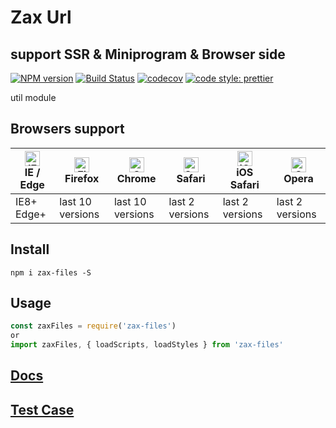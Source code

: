 # Zax Url
## support SSR & Miniprogram & Browser side

[![NPM version](https://img.shields.io/npm/v/zax-files.svg?style=flat)](https://www.npmjs.com/package/zax-files)
[![Build Status](https://travis-ci.org/jsonchou/zax-files.svg?branch=master)](https://travis-ci.org/jsonchou/zax-files)
[![codecov](https://codecov.io/gh/jsonchou/zax-files/branch/master/graph/badge.svg)](https://codecov.io/gh/jsonchou/zax-files)
[![code style: prettier](https://img.shields.io/badge/code_style-prettier-ff69b4.svg?style=flat-square)](https://github.com/prettier/prettier)

util module

## Browsers support

| [<img src="https://raw.githubusercontent.com/alrra/browser-logos/master/src/edge/edge_48x48.png" alt="IE / Edge" width="24px" height="24px" />](http://godban.github.io/browsers-support-badges/)</br>IE / Edge | [<img src="https://raw.githubusercontent.com/alrra/browser-logos/master/src/firefox/firefox_48x48.png" alt="Firefox" width="24px" height="24px" />](http://godban.github.io/browsers-support-badges/)</br>Firefox | [<img src="https://raw.githubusercontent.com/alrra/browser-logos/master/src/chrome/chrome_48x48.png" alt="Chrome" width="24px" height="24px" />](http://godban.github.io/browsers-support-badges/)</br>Chrome | [<img src="https://raw.githubusercontent.com/alrra/browser-logos/master/src/safari/safari_48x48.png" alt="Safari" width="24px" height="24px" />](http://godban.github.io/browsers-support-badges/)</br>Safari | [<img src="https://raw.githubusercontent.com/alrra/browser-logos/master/src/safari-ios/safari-ios_48x48.png" alt="iOS Safari" width="24px" height="24px" />](http://godban.github.io/browsers-support-badges/)</br>iOS Safari | [<img src="https://raw.githubusercontent.com/alrra/browser-logos/master/src/opera/opera_48x48.png" alt="Opera" width="24px" height="24px" />](http://godban.github.io/browsers-support-badges/)</br>Opera |
| --------------------------------------------------------------------------------------------------------------------------------------------------------------------------------------------------------------- | ----------------------------------------------------------------------------------------------------------------------------------------------------------------------------------------------------------------- | ------------------------------------------------------------------------------------------------------------------------------------------------------------------------------------------------------------- | ------------------------------------------------------------------------------------------------------------------------------------------------------------------------------------------------------------- | ----------------------------------------------------------------------------------------------------------------------------------------------------------------------------------------------------------------------------- | --------------------------------------------------------------------------------------------------------------------------------------------------------------------------------------------------------- |
| IE8+ Edge+                                                                                                                                                                                                      | last 10 versions                                                                                                                                                                                                  | last 10 versions                                                                                                                                                                                              | last 2 versions                                                                                                                                                                                               | last 2 versions                                                                                                                                                                                                               | last 2 versions                                                                                                                                                                                           |

## Install

~~~ base
npm i zax-files -S
~~~

## Usage

~~~ javascript
const zaxFiles = require('zax-files')
or
import zaxFiles, { loadScripts, loadStyles } from 'zax-files'
~~~

## [Docs](https://github.com/jsonchou/zax-files/tree/master/docs)

## [Test Case](https://github.com/jsonchou/zax-files/blob/master/__tests__/index.spec.ts)


